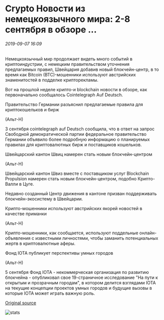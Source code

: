 # Crypto Новости из немецкоязычного мира: 2-8 сентября в обзоре ...

###### 2019-09-07 16:09

Немецкоязычный мир продолжает видеть много событий в криптоиндустрии, с немецким правительством уточнения предлагаемых правил, Швейцария добавив новый блокчейн-центр, в то время как Bitcoin (BTC)-мошенники используют австрийских знаменитостей в подделке крипторекламы.

Вот на прошлой неделе крипто-и blockchain новости в обзоре, как первоначально сообщалось Cointelegraph Auf Deutsch.

Правительство Германии разъяснил предлагаемые правила для криптокошельков и бирж

(Альт-Н)

3 сентября cointelegraph auf Deutsch сообщила, что в ответ на запрос Свободной демократической партии федеральное правительство Германии объявило более подробную информацию о планируемых правилах для криптовалютных бирж и поставщиков кошельков.

Швейцарский кантон Швиц намерен стать новым блокчейн-центром

(Альт-Н)

Швейцарский кантон Швиз вместе с поставщиком услуг Blockchain Propulsion намерен стать новым блокчейн-центром, подобно Крипто-Валли в Цуге.

Недавно созданный Центр движения в кантоне призван поддерживать блокчейн-экосистему в Швейцарии.

Крипто-мошенники используют австрийских якорей новостей в качестве приманки

(Альт-Н)

Крипто-мошенники, как сообщается, используют поддельные онлайн-объявления с известными личностями, чтобы заманить потенциальных жертв в криптовалютные аферы.

Фонд IOTA публикует перспективы умных городов

(Альт-Н)

5 сентября Фонд IOTA - некоммерческая организация по развитию блокчейна - опубликовал свое 19-страничное исследование "На пути к открытым и прозрачным городам", в котором делится взглядами IOTA на текущие концепции проектов умных городов и будущие вызовы в которые IOTA может играть важную роль.

[Original source](https://cointelegraph.com/news/crypto-news-from-the-german-speaking-world-sept-28-in-review)

![stats](https://c.statcounter.com/11760860/0/a89fa40b/1/ "stats")